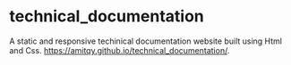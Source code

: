 # technical_documentation
A static and responsive techinical documentation website built using Html and Css.
https://amitqy.github.io/technical_documentation/.
